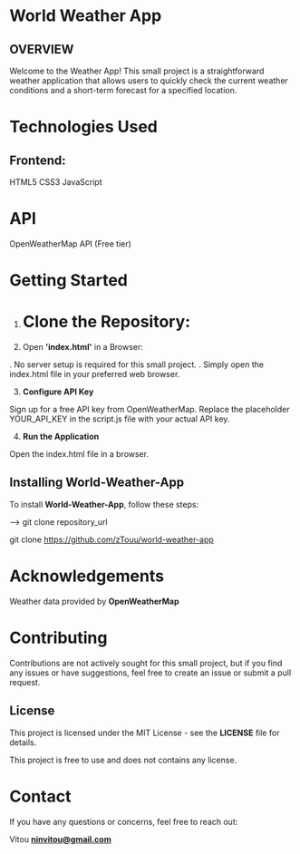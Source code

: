 #  World Weather App

## OVERVIEW

Welcome to the Weather App! This small project is a straightforward weather application that allows users to quickly check the current weather conditions and a short-term forecast for a specified location.


# Technologies Used

## Frontend:

HTML5
CSS3
JavaScript

# API

OpenWeatherMap API (Free tier)

# Getting Started

1. # Clone the Repository:


2.  Open **'index.html'** in a Browser:

. No server setup is required for this small project.
. Simply open the index.html file in your preferred web browser.

3. **Configure API Key**

Sign up for a free API key from OpenWeatherMap.
Replace the placeholder YOUR_API_KEY in the script.js file with your actual API key.

4. **Run the Application**

Open the index.html file in a browser.


## Installing World-Weather-App

To install **World-Weather-App**, follow these steps:

--> git clone repository_url

git clone https://github.com/zTouu/world-weather-app


# Acknowledgements

Weather data provided by **OpenWeatherMap**

# Contributing

Contributions are not actively sought for this small project, but if you find any issues or have suggestions, feel free to create an issue or submit a pull request.

## License

This project is licensed under the MIT License - see the **LICENSE** file for details.

This project is free to use and does not contains any license.

# Contact

If you have any questions or concerns, feel free to reach out:

Vitou
**ninvitou@gmail.com**